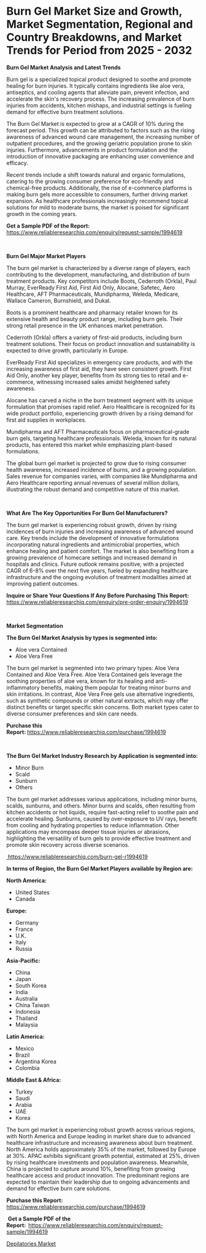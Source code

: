 <p><h1>Burn Gel Market Size and Growth, Market Segmentation, Regional and Country Breakdowns, and Market Trends for Period from 2025 -  2032</h1></p><p><strong>Burn Gel Market Analysis and Latest Trends</strong></p>
<p><p>Burn gel is a specialized topical product designed to soothe and promote healing for burn injuries. It typically contains ingredients like aloe vera, antiseptics, and cooling agents that alleviate pain, prevent infection, and accelerate the skin's recovery process. The increasing prevalence of burn injuries from accidents, kitchen mishaps, and industrial settings is fueling demand for effective burn treatment solutions.</p><p>The Burn Gel Market is expected to grow at a CAGR of 10% during the forecast period. This growth can be attributed to factors such as the rising awareness of advanced wound care management, the increasing number of outpatient procedures, and the growing geriatric population prone to skin injuries. Furthermore, advancements in product formulation and the introduction of innovative packaging are enhancing user convenience and efficacy.</p><p>Recent trends include a shift towards natural and organic formulations, catering to the growing consumer preference for eco-friendly and chemical-free products. Additionally, the rise of e-commerce platforms is making burn gels more accessible to consumers, further driving market expansion. As healthcare professionals increasingly recommend topical solutions for mild to moderate burns, the market is poised for significant growth in the coming years.</p></p>
<p><strong>Get a Sample PDF of the Report:&nbsp;</strong> <a href="https://www.reliableresearchiq.com/enquiry/request-sample/1994619?utm_campaign=3171&utm_medium=2&utm_source=Github&utm_content=ia&utm_term=08032025&utm_id=burn-gel">https://www.reliableresearchiq.com/enquiry/request-sample/1994619</a></p>
<p>&nbsp;</p>
<p><strong>Burn Gel Major Market Players</strong></p>
<p><p>The burn gel market is characterized by a diverse range of players, each contributing to the development, manufacturing, and distribution of burn treatment products. Key competitors include Boots, Cederroth (Orkla), Paul Murray, EverReady First Aid, First Aid Only, Alocane, Safetec, Aero Healthcare, AFT Pharmaceuticals, Mundipharma, Weleda, Medicare, Wallace Cameron, Burnshield, and Dukal.</p><p>Boots is a prominent healthcare and pharmacy retailer known for its extensive health and beauty product range, including burn gels. Their strong retail presence in the UK enhances market penetration.</p><p>Cederroth (Orkla) offers a variety of first-aid products, including burn treatment solutions. Their focus on product innovation and sustainability is expected to drive growth, particularly in Europe.</p><p>EverReady First Aid specializes in emergency care products, and with the increasing awareness of first aid, they have seen consistent growth. First Aid Only, another key player, benefits from its strong ties to retail and e-commerce, witnessing increased sales amidst heightened safety awareness.</p><p>Alocane has carved a niche in the burn treatment segment with its unique formulation that promises rapid relief. Aero Healthcare is recognized for its wide product portfolio, experiencing growth driven by a rising demand for first aid supplies in workplaces.</p><p>Mundipharma and AFT Pharmaceuticals focus on pharmaceutical-grade burn gels, targeting healthcare professionals. Weleda, known for its natural products, has entered this market while emphasizing plant-based formulations.</p><p>The global burn gel market is projected to grow due to rising consumer health awareness, increased incidence of burns, and a growing population. Sales revenue for companies varies, with companies like Mundipharma and Aero Healthcare reporting annual revenues of several million dollars, illustrating the robust demand and competitive nature of this market.</p></p>
<p>&nbsp;</p>
<p><strong>What Are The Key Opportunities For Burn Gel Manufacturers?</strong></p>
<p><p>The burn gel market is experiencing robust growth, driven by rising incidences of burn injuries and increasing awareness of advanced wound care. Key trends include the development of innovative formulations incorporating natural ingredients and antimicrobial properties, which enhance healing and patient comfort. The market is also benefiting from a growing prevalence of homecare settings and increased demand in hospitals and clinics. Future outlook remains positive, with a projected CAGR of 6-8% over the next five years, fueled by expanding healthcare infrastructure and the ongoing evolution of treatment modalities aimed at improving patient outcomes.</p></p>
<p><strong>Inquire or Share Your Questions If Any Before Purchasing This Report:</strong> <a href="https://www.reliableresearchiq.com/enquiry/pre-order-enquiry/1994619?utm_campaign=3171&utm_medium=2&utm_source=Github&utm_content=ia&utm_term=08032025&utm_id=burn-gel">https://www.reliableresearchiq.com/enquiry/pre-order-enquiry/1994619</a></p>
<p>&nbsp;</p>
<p><strong>Market Segmentation</strong></p>
<p><strong>The Burn Gel Market Analysis by types is segmented into:</strong></p>
<p><ul><li>Aloe vera Contained</li><li>Aloe Vera Free</li></ul></p>
<p><p>The burn gel market is segmented into two primary types: Aloe Vera Contained and Aloe Vera Free. Aloe Vera Contained gels leverage the soothing properties of aloe vera, known for its healing and anti-inflammatory benefits, making them popular for treating minor burns and skin irritations. In contrast, Aloe Vera Free gels use alternative ingredients, such as synthetic compounds or other natural extracts, which may offer distinct benefits or target specific skin concerns. Both market types cater to diverse consumer preferences and skin care needs.</p></p>
<p><strong>Purchase this Report:&nbsp;</strong><a href="https://www.reliableresearchiq.com/purchase/1994619?utm_campaign=3171&utm_medium=2&utm_source=Github&utm_content=ia&utm_term=08032025&utm_id=burn-gel">https://www.reliableresearchiq.com/purchase/1994619</a></p>
<p>&nbsp;</p>
<p><strong>The Burn Gel Market Industry Research by Application is segmented into:</strong></p>
<p><ul><li>Minor Burn</li><li>Scald</li><li>Sunburn</li><li>Others</li></ul></p>
<p><p>The burn gel market addresses various applications, including minor burns, scalds, sunburns, and others. Minor burns and scalds, often resulting from kitchen accidents or hot liquids, require fast-acting relief to soothe pain and accelerate healing. Sunburns, caused by over-exposure to UV rays, benefit from cooling and hydrating properties to reduce inflammation. Other applications may encompass deeper tissue injuries or abrasions, highlighting the versatility of burn gels to provide effective treatment and promote skin recovery across diverse scenarios.</p></p>
<p><a href="https://www.reliableresearchiq.com/burn-gel-r1994619?utm_campaign=3171&utm_medium=2&utm_source=Github&utm_content=ia&utm_term=08032025&utm_id=burn-gel">&nbsp;https://www.reliableresearchiq.com/burn-gel-r1994619</a></p>
<p><strong>In terms of Region, the Burn Gel Market Players available by Region are:</strong></p>
<p>
    <p> <strong> North America: </strong>
        <ul>
            <li>United States</li>
            <li>Canada</li>
        </ul>
        </p> 
    <p> <strong> Europe: </strong>
        <ul>
            <li>Germany</li>
            <li>France</li>
            <li>U.K.</li>
            <li>Italy</li>
            <li>Russia</li>
        </ul>
        </p> 
    <p> <strong> Asia-Pacific: </strong>
        <ul>
            <li>China</li>
            <li>Japan</li>
            <li>South Korea</li>
            <li>India</li>
            <li>Australia</li>
            <li>China Taiwan</li>
            <li>Indonesia</li>
            <li>Thailand</li>
            <li>Malaysia</li>
        </ul>
        </p> 
    <p> <strong> Latin America: </strong>
        <ul>
            <li>Mexico</li>
            <li>Brazil</li>
            <li>Argentina Korea</li>
            <li>Colombia</li>
        </ul>
        </p> 
    <p> <strong> Middle East & Africa: </strong>
        <ul>
            <li>Turkey</li>
            <li>Saudi</li>
            <li>Arabia</li>
            <li>UAE</li>
            <li>Korea</li>
        </ul>
    </p>
    </p>
<p><p>The burn gel market is experiencing robust growth across various regions, with North America and Europe leading in market share due to advanced healthcare infrastructure and increasing awareness about burn treatment. North America holds approximately 35% of the market, followed by Europe at 30%. APAC exhibits significant growth potential, estimated at 25%, driven by rising healthcare investments and population awareness. Meanwhile, China is projected to capture around 10%, benefiting from growing healthcare access and product innovation. The predominant regions are expected to maintain their leadership due to ongoing advancements and demand for effective burn care solutions.</p></p>
<p><strong>Purchase this Report: </strong><a href="https://www.reliableresearchiq.com/purchase/1994619?utm_campaign=3171&utm_medium=2&utm_source=Github&utm_content=ia&utm_term=08032025&utm_id=burn-gel">https://www.reliableresearchiq.com/purchase/1994619</a></p>
<p>&nbsp;<strong>Get a Sample PDF of the Report:&nbsp;&nbsp;</strong><a href="https://www.reliableresearchiq.com/enquiry/request-sample/1994619?utm_campaign=3171&utm_medium=2&utm_source=Github&utm_content=ia&utm_term=08032025&utm_id=burn-gel">https://www.reliableresearchiq.com/enquiry/request-sample/1994619</a></p>
<p><strong></strong></p>
<p><p><a href="https://github.com/celpabembes/Market-Research-Report-List-1/blob/main/depilatories-market.md?utm_campaign=3171&utm_medium=2&utm_source=Github&utm_content=ia&utm_term=08032025&utm_id=burn-gel">Depilatories Market</a></p></p>